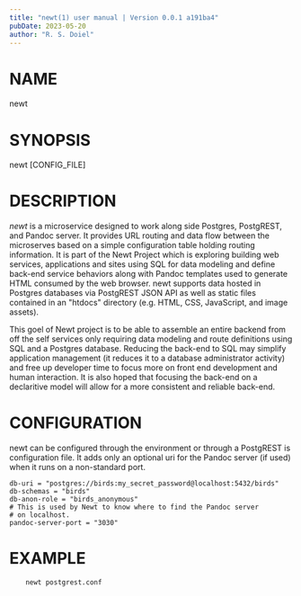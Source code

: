 ```yaml
---
title: "newt(1) user manual | Version 0.0.1 a191ba4"
pubDate: 2023-05-20
author: "R. S. Doiel"
---
```


# NAME

newt

# SYNOPSIS

newt [CONFIG_FILE]

# DESCRIPTION

*newt* is a microservice designed to work along side Postgres,
PostgREST, and Pandoc server. It provides URL routing and data flow
between the microserves based on a simple configuration table holding
routing information. It is part of the Newt Project which is exploring
building web services, applications and sites using SQL for data modeling
and define back-end service behaviors along with Pandoc templates used to
generate HTML consumed by the web browser.  newt supports data
hosted in Postgres databases via PostgREST JSON API as well as static
files contained in an "htdocs" directory (e.g. HTML, CSS, JavaScript,
and image assets). 

This goel of Newt project is to be able to assemble an entire backend
from off the self services only requiring data modeling and route
definitions using SQL and a Postgres database. Reducing the back-end
to SQL may simplify application management (it reduces it to a
database administrator activity) and free up developer time to focus
more on front end development and human interaction. It is also
hoped that focusing the back-end on a declaritive model will allow for
a more consistent and reliable back-end.

# CONFIGURATION

newt can be configured through the environment or through
a PostgREST is configuration file. It adds only an optional
uri for the Pandoc server (if used) when it runs on a non-standard
port.

~~~
db-uri = "postgres://birds:my_secret_password@localhost:5432/birds"
db-schemas = "birds"
db-anon-role = "birds_anonymous"
# This is used by Newt to know where to find the Pandoc server
# on localhost.
pandoc-server-port = "3030"
~~~

# EXAMPLE

~~~
	newt postgrest.conf
~~~



